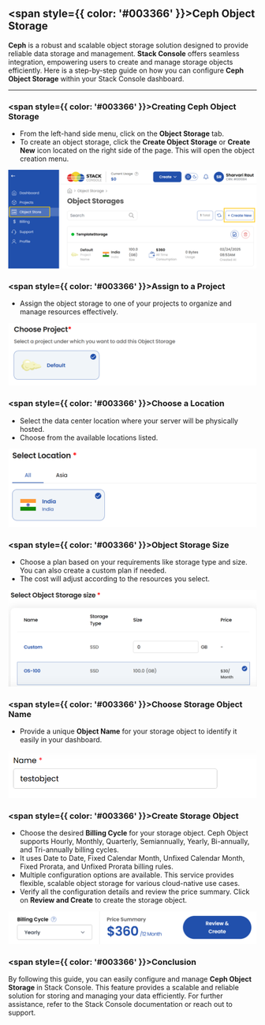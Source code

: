  ## <span style={{ color: '#003366' }}>Ceph Object Storage</span>

**Ceph** is a robust and scalable object storage solution designed to provide reliable data storage and management. **Stack Console** offers seamless integration, empowering users to create and manage storage objects efficiently. Here is a step-by-step guide on how you can configure **Ceph Object Storage** within your Stack Console dashboard.

------

### <span style={{ color: '#003366' }}>Creating Ceph Object Storage</span>

- From the left-hand side menu, click on the **Object Storage** tab.
- To create an object storage, click the **Create Object Storage** or **Create New** icon located on the right side of the page. This will open the object creation menu.

![Create Object Storage](images/ob-1.png)

### <span style={{ color: '#003366' }}>Assign to a Project</span>

- Assign the object storage to one of your projects to organize and manage resources effectively.

![Assign to Project](images/ob-2.png)

### <span style={{ color: '#003366' }}>Choose a Location</span>

- Select the data center location where your server will be physically hosted.
- Choose from the available locations listed.

![Choose Location](images/ob-3.png)

### <span style={{ color: '#003366' }}>Object Storage Size</span>

- Choose a plan based on your requirements like storage type and size. You can also create a custom plan if needed.
- The cost will adjust according to the resources you select.

![Object Storage Size](images/ob-4.png)

### <span style={{ color: '#003366' }}>Choose Storage Object Name</span>

- Provide a unique **Object Name** for your storage object to identify it easily in your dashboard.

![Choose Storage Object Name](images/ob-6.png)

### <span style={{ color: '#003366' }}>Create Storage Object</span>

- Choose the desired **Billing Cycle** for your storage object. Ceph Object supports Hourly, Monthly, Quarterly, Semiannually, Yearly, Bi-annually, and Tri-annually billing cycles. 
- It uses Date to Date, Fixed Calendar Month, Unfixed Calendar Month, Fixed Prorata, and Unfixed Prorata billing rules.
- Multiple configuration options are available. This service provides flexible, scalable object storage for various cloud-native use cases.
- Verify all the configuration details and review the price summary. Click on **Review and Create** to create the storage object.

![Create Storage Object](images/ob-7.png)

### <span style={{ color: '#003366' }}>Conclusion</span>

By following this guide, you can easily configure and manage **Ceph Object Storage** in Stack Console. This feature provides a scalable and reliable solution for storing and managing your data efficiently. For further assistance, refer to the Stack Console documentation or reach out to support.
